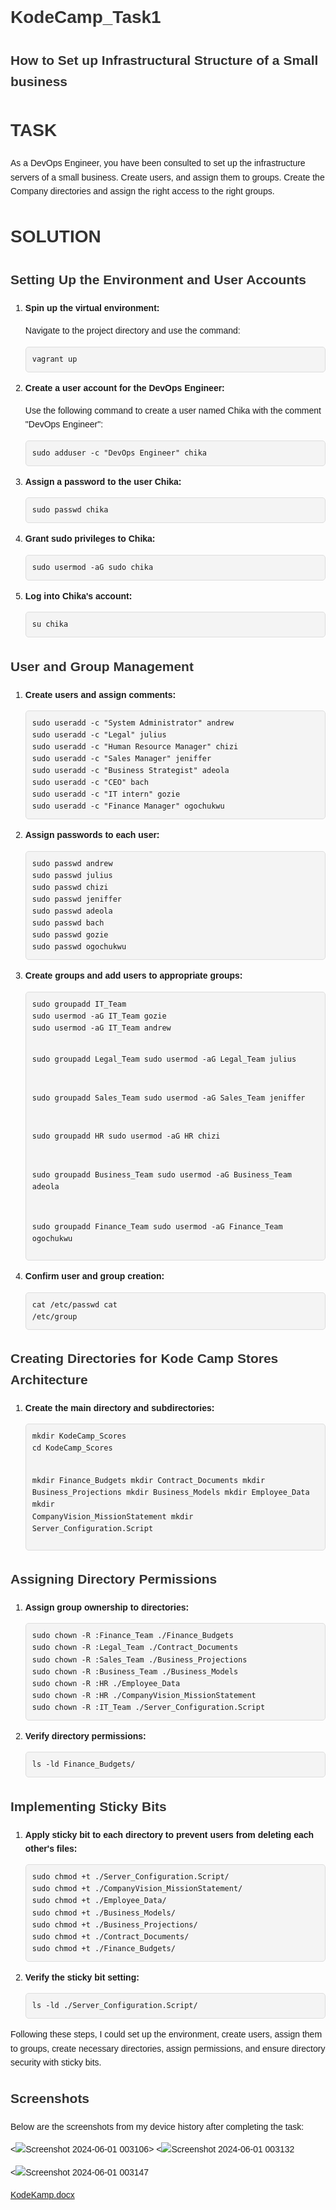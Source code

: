 # KodeCamp_Task1
## How to Set up Infrastructural Structure of a Small business
<!DOCTYPE html>
<html lang="en">
<head>
    <meta charset="UTF-8">
    <meta name="viewport" content="width=device-width, initial-scale=1.0">
    <title>DevOps Task Solution</title>
    <style>
        body {
            font-family: Arial, sans-serif;
            line-height: 1.6;
        }
        h1, h2 {
            color: #333;
        }
        pre {
            background-color: #f4f4f4;
            padding: 10px;
            border: 1px solid #ddd;
            border-radius: 5px;
            }
    </style>
</head>
<body>

<h1>TASK</h1>
<p>As a DevOps Engineer, you have been consulted to set up the infrastructure servers of a small business. Create users, and assign them to groups. Create the Company directories and assign the right access to the right groups.</p>

<h1>SOLUTION</h1>

<h2>Setting Up the Environment and User Accounts</h2>

<ol>
    <li><strong>Spin up the virtual environment:</strong>
        <p>Navigate to the project directory and use the command:</p>
        <pre><code>vagrant up</code></pre>
    </li>
    <li><strong>Create a user account for the DevOps Engineer:</strong>
        <p>Use the following command to create a user named Chika with the comment "DevOps Engineer":</p>
        <pre><code>sudo adduser -c "DevOps Engineer" chika</code></pre>
    </li>
    <li><strong>Assign a password to the user Chika:</strong>
        <pre><code>sudo passwd chika</code></pre>
    </li>
    <li><strong>Grant sudo privileges to Chika:</strong>
        <pre><code>sudo usermod -aG sudo chika</code></pre>
    </li>
    <li><strong>Log into Chika's account:</strong>
        <pre><code>su chika</code></pre>
    </li>
</ol>

<h2>User and Group Management</h2>

<ol>
    <li><strong>Create users and assign comments:</strong>
        <pre><code>sudo useradd -c "System Administrator" andrew
sudo useradd -c "Legal" julius
sudo useradd -c "Human Resource Manager" chizi
sudo useradd -c "Sales Manager" jeniffer
sudo useradd -c "Business Strategist" adeola
sudo useradd -c "CEO" bach
sudo useradd -c "IT intern" gozie
sudo useradd -c "Finance Manager" ogochukwu</code></pre>
    </li>
    <li><strong>Assign passwords to each user:</strong>
        <pre><code>sudo passwd andrew
sudo passwd julius
sudo passwd chizi
sudo passwd jeniffer
sudo passwd adeola
sudo passwd bach
sudo passwd gozie
sudo passwd ogochukwu</code></pre>
    </li>
    <li><strong>Create groups and add users to appropriate groups:</strong>
        <pre><code>sudo groupadd IT_Team
sudo usermod -aG IT_Team gozie
sudo usermod -aG IT_Team andrew

sudo groupadd Legal_Team
sudo usermod -aG Legal_Team julius

sudo groupadd Sales_Team
sudo usermod -aG Sales_Team jeniffer

sudo groupadd HR
sudo usermod -aG HR chizi

sudo groupadd Business_Team
sudo usermod -aG Business_Team adeola

sudo groupadd Finance_Team
sudo usermod -aG Finance_Team ogochukwu</code></pre>
    </li>
    <li><strong>Confirm user and group creation:</strong>
        <pre><code>cat /etc/passwd
cat /etc/group</code></pre>
    </li>
</ol>

<h2>Creating Directories for Kode Camp Stores Architecture</h2>

<ol>
    <li><strong>Create the main directory and subdirectories:</strong>
        <pre><code>mkdir KodeCamp_Scores
cd KodeCamp_Scores

mkdir Finance_Budgets
mkdir Contract_Documents
mkdir Business_Projections
mkdir Business_Models
mkdir Employee_Data
mkdir CompanyVision_MissionStatement
mkdir Server_Configuration.Script</code></pre>
    </li>
</ol>

<h2>Assigning Directory Permissions</h2>

<ol>
    <li><strong>Assign group ownership to directories:</strong>
        <pre><code>sudo chown -R :Finance_Team ./Finance_Budgets
sudo chown -R :Legal_Team ./Contract_Documents
sudo chown -R :Sales_Team ./Business_Projections
sudo chown -R :Business_Team ./Business_Models
sudo chown -R :HR ./Employee_Data
sudo chown -R :HR ./CompanyVision_MissionStatement
sudo chown -R :IT_Team ./Server_Configuration.Script</code></pre>
    </li>
    <li><strong>Verify directory permissions:</strong>
        <pre><code>ls -ld Finance_Budgets/</code></pre>
    </li>
</ol>

<h2>Implementing Sticky Bits</h2>

<ol>
    <li><strong>Apply sticky bit to each directory to prevent users from deleting each other's files:</strong>
        <pre><code>sudo chmod +t ./Server_Configuration.Script/
sudo chmod +t ./CompanyVision_MissionStatement/
sudo chmod +t ./Employee_Data/
sudo chmod +t ./Business_Models/
sudo chmod +t ./Business_Projections/
sudo chmod +t ./Contract_Documents/
sudo chmod +t ./Finance_Budgets/</code></pre>
    </li>
    <li><strong>Verify the sticky bit setting:</strong>
        <pre><code>ls -ld ./Server_Configuration.Script/</code></pre>
    </li>
</ol>

<p>Following these steps, I could set up the environment, create users, assign them to groups, create necessary directories, assign permissions, and ensure directory security with sticky bits.</p>

<h2>Screenshots</h2>
<p>Below are the screenshots from my device history after completing the task:</p>

<!-- Example of including screenshots -->
<![Screenshot 2024-06-01 003106](https://github.com/CkEvan/KodeCamp_Task1/assets/154507786/a441108c-90af-489d-97cb-191a1b38c57f)>
<![Screenshot 2024-06-01 003132](https://github.com/CkEvan/KodeCamp_Task1/assets/154507786/efa05cf1-834e-427e-b021-f8e2364dbd02)
>
<![Screenshot 2024-06-01 003147](https://github.com/CkEvan/KodeCamp_Task1/assets/154507786/bfe06f47-9899-4e93-aa0d-db6b7c5d56b0)

[KodeKamp.docx](https://github.com/user-attachments/files/15519727/KodeKamp.docx) 

</body>
</html>
